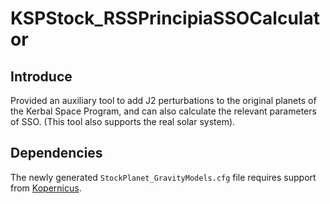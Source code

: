 # KSPStock_RSSPrincipiaSSOCalculator

<h2> Introduce </h2>

Provided an auxiliary tool to add J2 perturbations to the original planets of the Kerbal Space Program, and can also calculate the relevant parameters of SSO. (This tool also supports the real solar system).

<h2> Dependencies </h2>

The newly generated `StockPlanet_GravityModels.cfg` file requires support from [Kopernicus](https://github.com/Kopernicus/Kopernicus).


